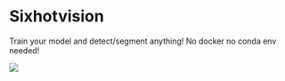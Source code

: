 
# Sixhotvision
Train your model and detect/segment anything!
No docker no conda env needed!

![](https://github.com/Your_Repository_Name/Your_GIF_Name.gif](https://github.com/yevgeniyclaudio/Sixhotvision/blob/main/insta11.gif))
